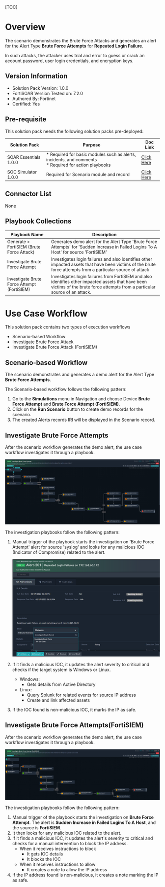 [TOC]

# Overview

The scenario demonstrates the Brute Force Attacks and generates an alert for the Alert Type **Brute Force Attempts** for **Repeated Login Failure**.

In such attacks, the attacker uses trial and error to guess or crack an account password, user login credentials, and encryption keys.

## Version Information

* Solution Pack Version: 1.0.0
* FortiSOAR Version Tested on: 7.2.0
* Authored By: Fortinet
* Certified: Yes

## Pre-requisite

This solution pack needs the following solution packs pre-deployed:

| Solution Pack         | Purpose                                  | Doc Link                                 |
| --------------------- | ---------------------------------------- | ---------------------------------------- |
| SOAR Essentials 1.0.0 | * Required for basic modules such as alerts, incidents, and comments <br/>* Required for action playbooks | [Click Here](https://github.com/fortinet-fortisoar/solution-pack-incident-response/blob/release/1.0.0/README.md) |
| SOC Simulator 1.0.0   | Required for Scenario module and record  | [Click Here](https://github.com/fortinet-fortisoar/solution-pack-soc-simulator/blob/develop/README.md) |

## Connector List

None

## Playbook Collections

| Playbook Name                            | Description                              |
| ---------------------------------------- | ---------------------------------------- |
| Generate > FortiSIEM (Brute Force Attack) | Generates demo alert for the Alert Type 'Brute Force Attempts' for 'Sudden Increase in Failed Logins To A Host' for source 'FortiSIEM' |
| Investigate Brute Force Attempt          | Investigates login failures and also identifies other impacted assets that have been victims of the brute force attempts from a particular source of attack |
| Investigate Brute Force Attempt (FortiSIEM) | Investigates login failures from FortiSIEM and also identifies other impacted assets that have been victims of the brute force attempts from a particular source of an attack. |


# Use Case Workflow

This solution pack contains two types of execution workflows
* Scenario-based Workflow
* Investigate Brute Force Attack
* Investigate Brute Force Attack (FortiSIEM)

##  Scenario-based Workflow

The scenario demonstrates and generates a demo alert for the Alert Type **Brute Force Attempts**.

The Scenario-based workflow follows the following pattern:
1. Go to the **Simulations** menu in Navigation and choose Device **Brute Force Attempt** and **Brute Force Attempt (FortiSIEM)**.
2. Click on the **Run Scenario** button to create demo records for the scenario.
3. The created Alerts records IRI will be displayed in the Scenario record.

## Investigate Brute Force Attempts

After the scenario workflow generates the demo alert, the use case workflow investigates it through a playbook.

![Investigation playbook](res/BFAR-investigation-playbook.png)

The investigation playbooks follow the following pattern:

1. Manual trigger of the playbook starts the investigation on 'Brute Force Attempt' alert for source 'syslog' and looks for any malicious IOC (Indicator of Compromise) related to the alert.

    ![Manual Execution Trigger](res/BFAR-manual-execution-trigger.png)

2. If it finds a malicious IOC, it updates the alert severity to critical and checks if the target system is Windows or Linux.
    * Windows:
        * Gets details from Active Directory
    * Linux:
        * Query Splunk for related events for source IP address
        * Create and link affected assets
3. If the IOC found is non-malicious IOC, it marks the IP as safe.

## Investigate Brute Force Attempts(FortiSIEM)

After the scenario workflow generates the demo alert, the use case workflow investigates it through a playbook.

![FortiSIEM Investigation playbook](res/BFAR-FortiSIEM-investigation-playbook.png)

The investigation playbooks follow the following pattern:

1. Manual trigger of the playbook starts the investigation on **Brute Force Attempt**. The alert is **Sudden Increase in Failed Logins To A Host**, and the source is **FortiSIEM**.
2. It then looks for any malicious IOC related to the alert.
3. If it finds a malicious IOC, it updates the alert's severity to critical and checks for a manual intervention to block the IP address.
    * When it receives instructions to block
        * It gets IOC details
        * It blocks the IOC
    * When it receives instructions to allow
        * It creates a note to allow the IP address
4. If the IP address found is non-malicious, it creates a note marking the IP as safe.